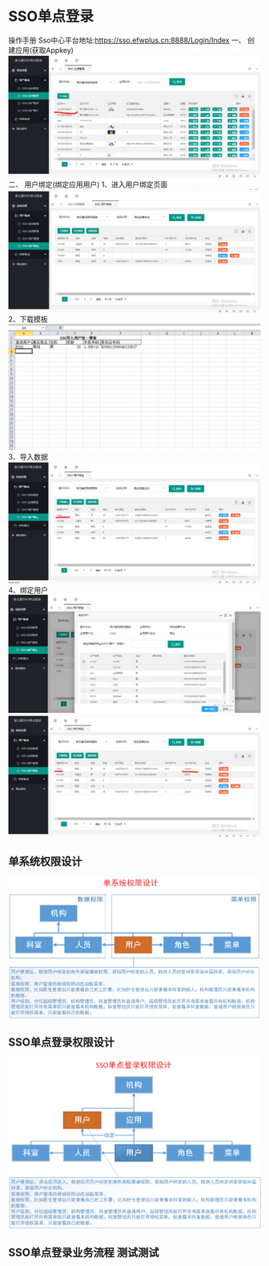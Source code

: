 # SSO单点登录
   操作手册
   Sso中心平台地址:https://sso.efwplus.cn:8888/Login/Index
   一、	创建应用(获取Appkey)
   ![Atom](images/caozuo1.png)
   二、	用户绑定(绑定应用用户)
   1、进入用户绑定页面
   ![Atom](images/caozuo2.png)
   2、下载模板
   ![Atom](images/caozuo3.png)
   3、导入数据
   ![Atom](images/caozuo4.png)
   4、绑定用户
   ![Atom](images/caozuo5.png)
   ![Atom](images/caozuo6.png)
## 单系统权限设计

![Atom](images/1.png)

## SSO单点登录权限设计

![Atom](images/2.png)

## SSO单点登录业务流程 测试测试
